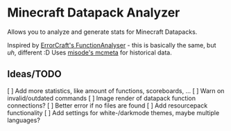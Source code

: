 # Minecraft Datapack Analyzer
Allows you to analyze and generate stats for Minecraft Datapacks.

Inspired by [ErrorCraft's FunctionAnalyser](https://github.com/ErrorCraft/FunctionAnalyser) - this is basically the same, but *uh*, different :D
Uses [misode's mcmeta](https://github.com/misode/mcmeta) for historical data.

## Ideas/TODO

[ ] Add more statistics, like amount of functions, scoreboards, ...
[ ] Warn on invalid/outdated commands
[ ] Image render of datapack function connections?
[ ] Better error if no files are found
[ ] Add resourcepack functionality
[ ] Add settings for white-/darkmode themes, maybe multiple languages?
